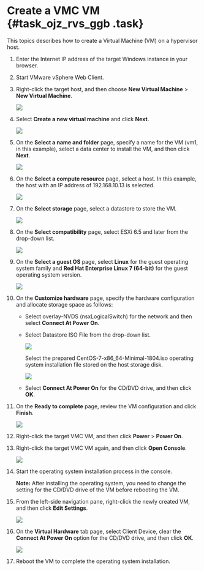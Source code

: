 # Create a VMC VM {#task_ojz_rvs_ggb .task}

This topics describes how to create a Virtual Machine \(VM\) on a hypervisor host.

1.  Enter the Internet IP address of the target Windows instance in your browser. 
2.  Start VMware vSphere Web Client. 
3.  Right-click the target host, and then choose **New Virtual Machine** \> **New Virtual Machine**. 

    ![](http://static-aliyun-doc.oss-cn-hangzhou.aliyuncs.com/assets/img/83727/154886447636144_en-US.png)

4.  Select **Create a new virtual machine** and click **Next**. 

    ![](http://static-aliyun-doc.oss-cn-hangzhou.aliyuncs.com/assets/img/83727/154886447636146_en-US.png)

5.  On the **Select a name and folder** page, specify a name for the VM \(vm1, in this example\), select a data center to install the VM, and then click **Next**. 

    ![](http://static-aliyun-doc.oss-cn-hangzhou.aliyuncs.com/assets/img/83727/154886447636147_en-US.png)

6.  On the **Select a compute resource** page, select a host. In this example, the host with an IP address of 192.168.10.13 is selected. 

    ![](http://static-aliyun-doc.oss-cn-hangzhou.aliyuncs.com/assets/img/83727/154886447636148_en-US.png)

7.  On the **Select storage** page, select a datastore to store the VM. 

    ![](http://static-aliyun-doc.oss-cn-hangzhou.aliyuncs.com/assets/img/83727/154886447636149_en-US.png)

8.  On the **Select compatibility** page, select ESXi 6.5 and later from the drop-down list. 

    ![](http://static-aliyun-doc.oss-cn-hangzhou.aliyuncs.com/assets/img/83727/154886447636150_en-US.png)

9.  On the **Select a guest OS** page, select **Linux** for the guest operating system family and **Red Hat Enterprise Linux 7 \(64-bit\)** for the guest operating system version. 

    ![](http://static-aliyun-doc.oss-cn-hangzhou.aliyuncs.com/assets/img/83727/154886447636151_en-US.png)

10. On the **Customize hardware** page, specify the hardware configuration and allocate storage space as follows: 
    -   Select overlay-NVDS \(nsxLogicalSwitch\) for the network and then select **Connect At Power On**.
    -   Select Datastore ISO File from the drop-down list.

        ![](http://static-aliyun-doc.oss-cn-hangzhou.aliyuncs.com/assets/img/83727/154886447636152_en-US.png)

        Select the prepared CentOS-7-x86\_64-Minimal-1804.iso operating system installation file stored on the host storage disk.

        ![](http://static-aliyun-doc.oss-cn-hangzhou.aliyuncs.com/assets/img/83727/154886447636153_en-US.png)

    -   Select **Connect At Power On** for the CD/DVD drive, and then click **OK**.
11. On the **Ready to complete** page, review the VM configuration and click **Finish**. 

    ![](http://static-aliyun-doc.oss-cn-hangzhou.aliyuncs.com/assets/img/83727/154886447736156_en-US.png)

12. Right-click the target VMC VM, and then click **Power** \> **Power On**. 
13. Right-click the target VMC VM again, and then click **Open Console**. 

    ![](http://static-aliyun-doc.oss-cn-hangzhou.aliyuncs.com/assets/img/83727/154886447736159_en-US.png)

14. Start the operating system installation process in the console. 

    **Note:** After installing the operating system, you need to change the setting for the CD/DVD drive of the VM before rebooting the VM.

15. From the left-side navigation pane, right-click the newly created VM, and then click **Edit Settings**. 

    ![](http://static-aliyun-doc.oss-cn-hangzhou.aliyuncs.com/assets/img/83727/154886447736165_en-US.png)

16. On the **Virtual Hardware** tab page, select Client Device, clear the **Connect At Power On** option for the CD/DVD drive, and then click **OK**. 

    ![](http://static-aliyun-doc.oss-cn-hangzhou.aliyuncs.com/assets/img/83727/154886447736166_en-US.png)

17. Reboot the VM to complete the operating system installation. 

